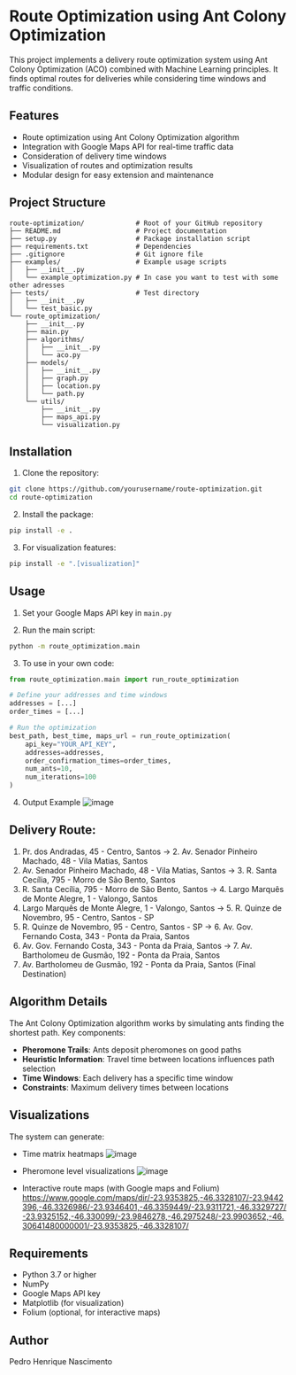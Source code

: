 # Route Optimization using Ant Colony Optimization

This project implements a delivery route optimization system using Ant Colony Optimization (ACO) combined with Machine Learning principles. It finds optimal routes for deliveries while considering time windows and traffic conditions.

## Features

- Route optimization using Ant Colony Optimization algorithm
- Integration with Google Maps API for real-time traffic data
- Consideration of delivery time windows
- Visualization of routes and optimization results
- Modular design for easy extension and maintenance

## Project Structure

```
route-optimization/             # Root of your GitHub repository          
├── README.md                   # Project documentation
├── setup.py                    # Package installation script
├── requirements.txt            # Dependencies
├── .gitignore                  # Git ignore file
├── examples/                   # Example usage scripts
│   ├── __init__.py
│   └── example_optimization.py # In case you want to test with some other adresses 
├── tests/                      # Test directory  
│   ├── __init__.py
│   └── test_basic.py
└── route_optimization/         
    ├── __init__.py
    ├── main.py
    ├── algorithms/
    │   ├── __init__.py
    │   └── aco.py
    ├── models/
    │   ├── __init__.py
    │   ├── graph.py
    │   ├── location.py
    │   └── path.py
    └── utils/
        ├── __init__.py
        ├── maps_api.py
        └── visualization.py
```

## Installation

1. Clone the repository:
```bash
git clone https://github.com/yourusername/route-optimization.git
cd route-optimization
```

2. Install the package:
```bash
pip install -e .
```

3. For visualization features:
```bash
pip install -e ".[visualization]"
```

## Usage

1. Set your Google Maps API key in `main.py`

2. Run the main script:
```bash
python -m route_optimization.main
```

3. To use in your own code:
```python
from route_optimization.main import run_route_optimization

# Define your addresses and time windows
addresses = [...]
order_times = [...]

# Run the optimization
best_path, best_time, maps_url = run_route_optimization(
    api_key="YOUR_API_KEY",
    addresses=addresses,
    order_confirmation_times=order_times,
    num_ants=10,
    num_iterations=100
)
```
4. Output Example
   ![image](https://github.com/user-attachments/assets/93997e5c-ffb4-4083-ac97-c4a81ee3c80d)

Delivery Route:
--------------
1. Pr. dos Andradas, 45 - Centro, Santos
   -> 2. Av. Senador Pinheiro Machado, 48 - Vila Matias, Santos
2. Av. Senador Pinheiro Machado, 48 - Vila Matias, Santos
   -> 3. R. Santa Cecília, 795 - Morro de São Bento, Santos
3. R. Santa Cecília, 795 - Morro de São Bento, Santos
   -> 4. Largo Marquês de Monte Alegre, 1 - Valongo, Santos
4. Largo Marquês de Monte Alegre, 1 - Valongo, Santos
   -> 5. R. Quinze de Novembro, 95 - Centro, Santos - SP
5. R. Quinze de Novembro, 95 - Centro, Santos - SP
   -> 6. Av. Gov. Fernando Costa, 343 - Ponta da Praia, Santos
6. Av. Gov. Fernando Costa, 343 - Ponta da Praia, Santos
   -> 7. Av. Bartholomeu de Gusmão, 192 - Ponta da Praia, Santos
7. Av. Bartholomeu de Gusmão, 192 - Ponta da Praia, Santos (Final Destination)

## Algorithm Details

The Ant Colony Optimization algorithm works by simulating ants finding the shortest path. Key components:

- **Pheromone Trails**: Ants deposit pheromones on good paths
- **Heuristic Information**: Travel time between locations influences path selection
- **Time Windows**: Each delivery has a specific time window
- **Constraints**: Maximum delivery times between locations

## Visualizations

The system can generate:
- Time matrix heatmaps
  ![image](https://github.com/user-attachments/assets/d04b192f-432c-4d7c-8626-bb51d7e34f86)
- Pheromone level visualizations
  ![image](https://github.com/user-attachments/assets/038338d6-cc6b-4d6f-89c6-bcff1856f32d)

- Interactive route maps (with Google maps and Folium)
  https://www.google.com/maps/dir/-23.9353825,-46.3328107/-23.9442396,-46.3326986/-23.9346401,-46.3359449/-23.9311721,-46.3329727/-23.9325152,-46.330099/-23.9846278,-46.2975248/-23.9903652,-46.30641480000001/-23.9353825,-46.3328107/
## Requirements

- Python 3.7 or higher
- NumPy
- Google Maps API key
- Matplotlib (for visualization)
- Folium (optional, for interactive maps)

## Author

Pedro Henrique Nascimento

